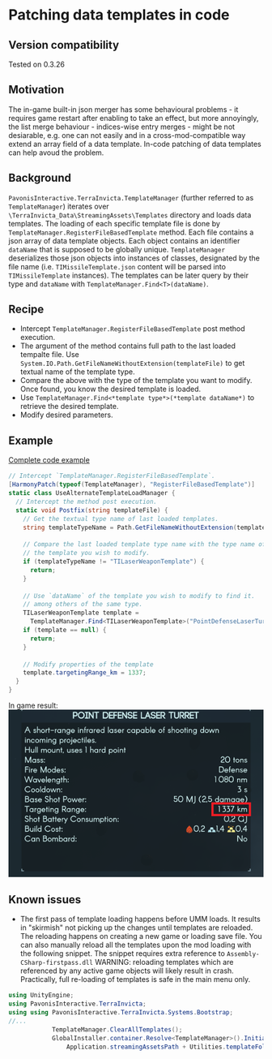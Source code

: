 # Patching data templates in code

## Version compatibility

Tested on 0.3.26

## Motivation

The in-game built-in json merger has some behavioural problems - it requires
game restart after enabling to take an effect, but more annoyingly, the list
merge behaviour - indices-wise entry merges - might be not desiarable, e.g. one
can not easily and in a cross-mod-compatible way extend an array field of a
data template. In-code patching of data templates can help avoud the problem.

## Background

`PavonisInteractive.TerraInvicta.TemplateManager` (further referred to as
`TemplateManager`) iterates over `\TerraInvicta_Data\StreamingAssets\Templates`
directory and loads data templates. The loading of each specific template file
is done by `TemplateManager.RegisterFileBasedTemplate` method. Each file
contains a json array of data template objects. Each object contains an
identifier `dataName` that is supposed to be globally unique. `TemplateManager`
deserializes those json objects into instances of classes, designated by the
file name (i.e. `TIMissileTemplate.json` content will be parsed into
`TIMissileTemplate` instances). The templates can be  later query by their type
and `dataName` with `TemplateManager.Find<T>(dataName)`.

## Recipe

* Intercept `TemplateManager.RegisterFileBasedTemplate` post method execution.
* The argument of the method contains full path to the last loaded tempalte
  file. Use `System.IO.Path.GetFileNameWithoutExtension(templateFile)` to get
  textual name of the template type.
* Compare the above with the type of the template you want to modify. Once
  found, you know the desired template is loaded.
* Use `TemplateManager.Find<*template type*>(*template dataName*)` to retrieve
  the desired template.
* Modify desired parameters.

## Example

[Complete code example](src/TemplatePatchExample.cs)

``` C#
// Intercept `TemplateManager.RegisterFileBasedTemplate`.
[HarmonyPatch(typeof(TemplateManager), "RegisterFileBasedTemplate")]
static class UseAlternateTemplateLoadManager {
  // Intercept the method post execution.
  static void Postfix(string templateFile) {
    // Get the textual type name of last loaded templates.
    string templateTypeName = Path.GetFileNameWithoutExtension(templateFile);

    // Compare the last loaded template type name with the type name of
    // the template you wish to modify.
    if (templateTypeName != "TILaserWeaponTemplate") {
      return;
    }

    // Use `dataName` of the template you wish to modify to find it.
    // among others of the same type.
    TILaserWeaponTemplate template =
      TemplateManager.Find<TILaserWeaponTemplate>("PointDefenseLaserTurret");
    if (template == null) {
      return;
    }

    // Modify properties of the template
    template.targetingRange_km = 1337;
  }
}
```

In game result:  
![image](result.png)

## Known issues

* The first pass of template loading happens before UMM loads.
  It results in "skirmish" not picking up the changes until templates are
  reloaded. The reloading happens on creating a new game or loading save file.
  You can also manually reload all the templates upon the mod loading with the
  following snippet. The snippet requires extra reference to
  `Assembly-CSharp-firstpass.dll`
  WARNING: reloading templates which are referenced by any active game objects
  will likely result in crash. Practically, full re-loading of templates is
  safe in the main menu only.
  
``` C#
using UnityEngine;
using PavonisInteractive.TerraInvicta;
using using PavonisInteractive.TerraInvicta.Systems.Bootstrap;
//...
            TemplateManager.ClearAllTemplates();
            GlobalInstaller.container.Resolve<TemplateManager>().Initialize(
                Application.streamingAssetsPath + Utilities.templateFolder);
```
